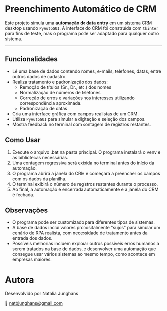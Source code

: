 # Preenchimento Automático de CRM
Este projeto simula uma **automação de data entry** em um sistema CRM desktop usando `PyAutoGUI`. A interface do CRM foi construída com `tkinter` para fins de teste, mas o programa pode ser adaptado para qualquer outro sistema.

---

## Funcionalidades

- Lê uma base de dados contendo nomes, e-mails, telefones, datas, entre outros dados de cadastro.
- Realiza tratamento e padronização dos dados:
  - Remoção de títulos (Sr., Dr., etc.) dos nomes
  - Normalização de números de telefones
  - Correção de erros e variações nos interesses utilizando correspondência aproximada.
  - Padronização de datas
- Cria uma interface gráfica com campos realistas de um CRM.
- Utiliza `PyAutoGUI` para simular a digitação e seleção dos campos.
- Mostra feedback no terminal com contagem de registros restantes.

## Como Usar

1. Execute o arquivo .bat na pasta principal. O programa instalará o venv e as bibliotecas necessárias.
2. Uma contagem regressiva será exibida no terminal antes do início da automação.
3. O programa abrirá a janela do CRM e começará a preencher os campos com os dados da planilha.
4. O terminal exibirá o número de registros restantes durante o processo.
5. Ao final, a automação é encerrada automaticamente e a janela do CRM é fechada.

## Observações

- O programa pode ser customizado para diferentes tipos de sistemas.
- A base de dados inclui valores propositalmente "sujos" para simular um cenário de RPA realista, com necessidade de tratamento antes da entrada dos dados.
- Possíveis melhorias incluem explorar outros possíveis erros humanos a serem tratados na base de dados, e desenvolver uma automação que consegue usar vários sistemas ao mesmo tempo, como acontece em empresas maiores.
  
# Autora
Desenvolvido por Natalia Junghans

📧 natbjunghans@gmail.com
